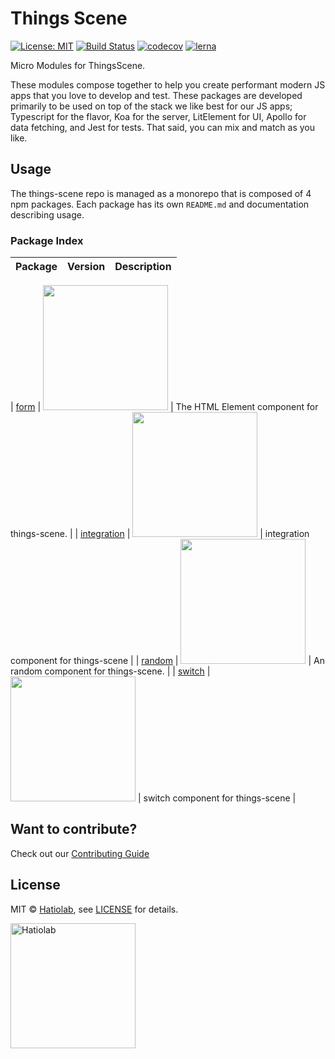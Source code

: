 [comment]: # 'NOTE: This file is generated and should not be modify directly. Update `templates/ROOT_README.hbs.md` instead'

# Things Scene

[![License: MIT](https://img.shields.io/badge/License-MIT-green.svg)](LICENSE.md)
[![Build Status](https://travis-ci.org/things-scene/things-scene.svg?branch=master)](https://travis-ci.org/things-scene/things-scene)
[![codecov](https://codecov.io/gh/things-scene/things-scene/branch/master/graph/badge.svg)](https://codecov.io/gh/things-scene/things-scene)
[![lerna](https://img.shields.io/badge/maintained%20with-lerna-cc00ff.svg)](https://lernajs.io/)

Micro Modules for ThingsScene.

These modules compose together to help you create performant modern JS apps that you love to develop and test. These packages are developed primarily to be used on top of the stack we like best for our JS apps; Typescript for the flavor, Koa for the server, LitElement for UI, Apollo for data fetching, and Jest for tests. That said, you can mix and match as you like.

## Usage

The things-scene repo is managed as a monorepo that is composed of 4 npm packages.
Each package has its own `README.md` and documentation describing usage.

### Package Index

| Package | Version | Description |
| ------- | ------- | ----------- |


| [form](packages/form) | <a href="https://badge.fury.io/js/%40things-scene%2Fform"><img src="https://badge.fury.io/js/%40things-scene%2Fform.svg" width="200px" /></a> | The HTML Element component for things-scene. |
| [integration](packages/integration) | <a href="https://badge.fury.io/js/%40things-scene%2Fintegration"><img src="https://badge.fury.io/js/%40things-scene%2Fintegration.svg" width="200px" /></a> | integration component for things-scene |
| [random](packages/random) | <a href="https://badge.fury.io/js/%40things-scene%2Frandom"><img src="https://badge.fury.io/js/%40things-scene%2Frandom.svg" width="200px" /></a> | An random component for things-scene. |
| [switch](packages/switch) | <a href="https://badge.fury.io/js/%40things-scene%2Fswitch"><img src="https://badge.fury.io/js/%40things-scene%2Fswitch.svg" width="200px" /></a> | switch component for things-scene |

## Want to contribute?

Check out our [Contributing Guide](./.github/CONTRIBUTING.md)

## License

MIT &copy; [Hatiolab](https://www.hatiolab.com/), see [LICENSE](LICENSE.md) for details.

<a href="http://www.hatiolab.com/"><img src="https://www.hatiolab.com/assets/img/logo.png" alt="Hatiolab" width="200" /></a>
